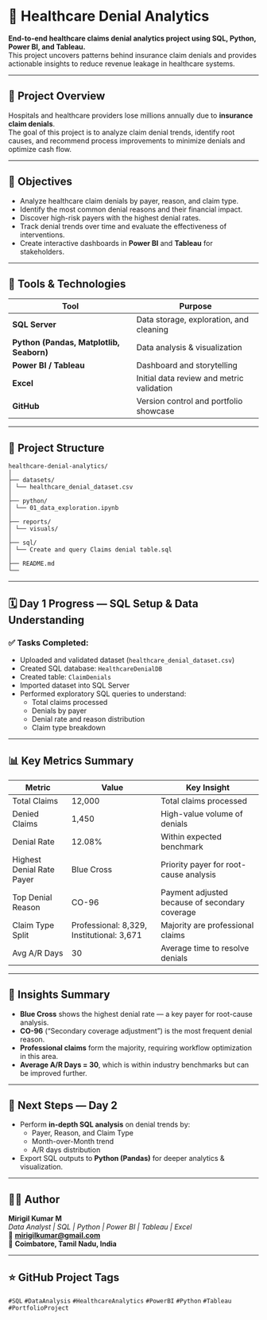 # 🏥 Healthcare Denial Analytics  

**End-to-end healthcare claims denial analytics project using SQL, Python, Power BI, and Tableau.**  
This project uncovers patterns behind insurance claim denials and provides actionable insights to reduce revenue leakage in healthcare systems.

---

## 📌 Project Overview  

Hospitals and healthcare providers lose millions annually due to **insurance claim denials**.  
The goal of this project is to analyze claim denial trends, identify root causes, and recommend process improvements to minimize denials and optimize cash flow.

---

## 🎯 Objectives  

- Analyze healthcare claim denials by payer, reason, and claim type.  
- Identify the most common denial reasons and their financial impact.  
- Discover high-risk payers with the highest denial rates.  
- Track denial trends over time and evaluate the effectiveness of interventions.  
- Create interactive dashboards in **Power BI** and **Tableau** for stakeholders.  

---

## 🧰 Tools & Technologies  

| Tool | Purpose |
|------|----------|
| **SQL Server** | Data storage, exploration, and cleaning |
| **Python (Pandas, Matplotlib, Seaborn)** | Data analysis & visualization |
| **Power BI / Tableau** | Dashboard and storytelling |
| **Excel** | Initial data review and metric validation |
| **GitHub** | Version control and portfolio showcase |

---

## 📂 Project Structure  

```
healthcare-denial-analytics/
│
├── datasets/
│ └── healthcare_denial_dataset.csv
│
├── python/
│ └── 01_data_exploration.ipynb
│
├── reports/
│ └── visuals/
│
├── sql/
│ └── Create and query Claims denial table.sql
│
├── README.md
└── 
```

---

## 🗓️ Day 1 Progress — SQL Setup & Data Understanding  

### ✅ Tasks Completed:
- Uploaded and validated dataset (`healthcare_denial_dataset.csv`)
- Created SQL database: `HealthcareDenialDB`
- Created table: `ClaimDenials`
- Imported dataset into SQL Server
- Performed exploratory SQL queries to understand:
  - Total claims processed
  - Denials by payer
  - Denial rate and reason distribution
  - Claim type breakdown

---

## 📊 Key Metrics Summary  

| **Metric** | **Value** | **Key Insight** |
|-------------|------------|-----------------|
| Total Claims | 12,000 | Total claims processed |
| Denied Claims | 1,450 | High-value volume of denials |
| Denial Rate | 12.08% | Within expected benchmark |
| Highest Denial Rate Payer | Blue Cross | Priority payer for root-cause analysis |
| Top Denial Reason | CO-96 | Payment adjusted because of secondary coverage |
| Claim Type Split | Professional: 8,329, Institutional: 3,671 | Majority are professional claims |
| Avg A/R Days | 30 | Average time to resolve denials |

---

## 🧠 Insights Summary  

- **Blue Cross** shows the highest denial rate — a key payer for root-cause analysis.  
- **CO-96** (“Secondary coverage adjustment”) is the most frequent denial reason.  
- **Professional claims** form the majority, requiring workflow optimization in this area.  
- **Average A/R Days = 30**, which is within industry benchmarks but can be improved further.  

---

## 🚀 Next Steps — Day 2  

- Perform **in-depth SQL analysis** on denial trends by:
  - Payer, Reason, and Claim Type
  - Month-over-Month trend
  - A/R days distribution  
- Export SQL outputs to **Python (Pandas)** for deeper analytics & visualization.  

---

## 👨‍💻 Author  

**Mirigil Kumar M**  
*Data Analyst | SQL | Python | Power BI | Tableau | Excel*  
📧 **mirigilkumar@gmail.com**  
📍 **Coimbatore, Tamil Nadu, India**  

---

## ⭐ GitHub Project Tags  
`#SQL` `#DataAnalysis` `#HealthcareAnalytics` `#PowerBI` `#Python` `#Tableau` `#PortfolioProject`

